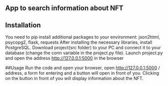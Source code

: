## App to search information about NFT


## Installation
You need to pip install additional packages to your environment:
json2html, psycopg2, flask, requests
After installing the necessary libraries, install PostgreSQL.
Download project(src folder) to your PC and connect it to your database (change the conn variable in the project.py file).
Launch project.py and open the address http://127.0.0.1:5000 in the browser

##Usage 
Run the code and open your browser, open http://127.0.0.1:5000 / address, a form for entering and a button will open in front of you. Clicking on the button in front of you will display information about the NFT.
